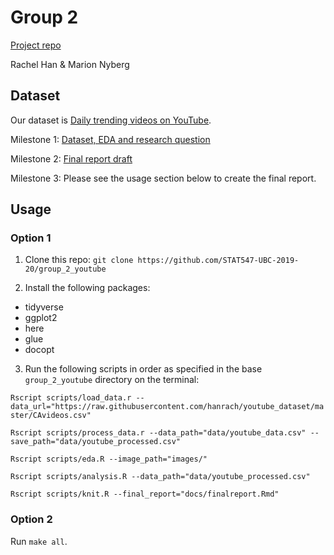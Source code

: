 # Group 2
[Project repo](https://github.com/STAT547-UBC-2019-20/group_2.git)


Rachel Han & Marion Nyberg 

## Dataset
Our dataset is [Daily trending videos on YouTube](https://www.kaggle.com/datasnaek/youtube-new).

Milestone 1: [Dataset, EDA and research question](https://hanrach.github.io/group_2/milestone1_547.html)

Milestone 2: [Final report draft](https://hanrach.github.io/group_2/docs/final-report-draft.html)

Milestone 3: Please see the usage section below to create the final report.

## Usage

### Option 1

1. Clone this repo: `git clone https://github.com/STAT547-UBC-2019-20/group_2_youtube`

2. Install the following packages:
- tidyverse
- ggplot2
- here
- glue
- docopt

3. Run the following scripts in order as specified in the base `group_2_youtube` directory on the terminal:

`Rscript scripts/load_data.r --data_url="https://raw.githubusercontent.com/hanrach/youtube_dataset/master/CAvideos.csv"`

`Rscript scripts/process_data.r --data_path="data/youtube_data.csv" --save_path="data/youtube_processed.csv"`


`Rscript scripts/eda.R --image_path="images/"`

`Rscript scripts/analysis.R --data_path="data/youtube_processed.csv"`

`Rscript scripts/knit.R --final_report="docs/finalreport.Rmd"`

### Option 2

Run 
`make all`.


